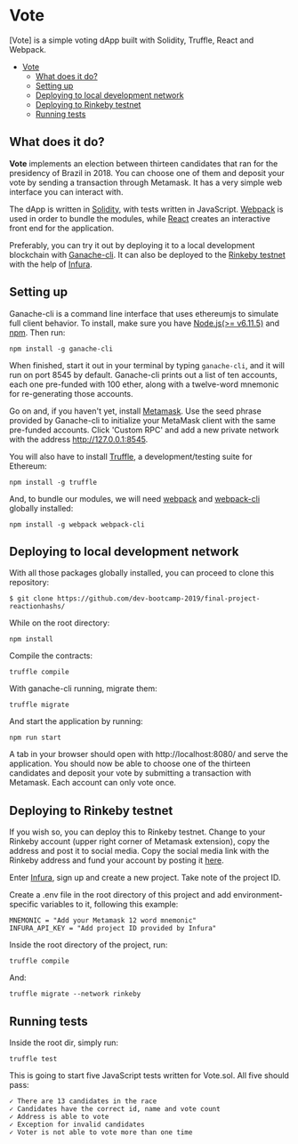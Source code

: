 # Vote

[Vote] is a simple voting dApp built with Solidity, Truffle, React and Webpack. 
- [Vote](#Vote)
  - [What does it do?](#what-does-it-do?)
  - [Setting up](#setting-up)
  - [Deploying to local development network](#deploying-to-local-development-network)
  - [Deploying to Rinkeby testnet](#deploying-to-rinkeby-testnet)
  - [Running tests](#running-tests)

## What does it do?

**Vote** implements an election between thirteen candidates that ran for the presidency of Brazil in 2018. You can choose one of them and deposit your vote by sending a transaction through Metamask. It has a very simple web interface you can interact with.

The dApp is written in [Solidity](https://solidity.readthedocs.io/en/v0.5.0/index.html), with tests written in JavaScript. [Webpack](https://webpack.js.org/) is used in order to bundle the modules, while [React](https://reactjs.org/) creates an interactive front end for the application. 

Preferably, you can try it out by deploying it to a local development blockchain with [Ganache-cli](https://github.com/trufflesuite/ganache-cli). It can also be deployed to the [Rinkeby testnet](https://rinkeby.etherscan.io) with the help of [Infura](https://infura.io/).

## Setting up

Ganache-cli is a command line interface that uses ethereumjs to simulate full client behavior. To install, make sure you have [Node.js(>= v6.11.5)](https://nodejs.org/en/) and [npm](https://www.npmjs.com/). Then run:

```
npm install -g ganache-cli
```

When finished, start it out in your terminal by typing `ganache-cli`, and it will run on port 8545 by default. Ganache-cli prints out a list of ten accounts, each one pre-funded with 100 ether, along with a twelve-word mnemonic for re-generating those accounts. 

Go on and, if you haven't yet, install [Metamask](https://metamask.io/). Use the seed phrase provided by Ganache-cli to initialize your MetaMask client with the same pre-funded accounts. Click 'Custom RPC' and add a new private network with the address http://127.0.0.1:8545.

You will also have to install [Truffle](https://www.truffleframework.com/), a development/testing suite for Ethereum:

```
npm install -g truffle
```

And, to bundle our modules, we will need [webpack](https://webpack.js.org/) and [webpack-cli](https://www.npmjs.com/package/webpack-cli) globally installed:

```
npm install -g webpack webpack-cli
```

## Deploying to local development network

With all those packages globally installed, you can proceed to clone this repository:

```
$ git clone https://github.com/dev-bootcamp-2019/final-project-reactionhashs/
```

While on the root directory:

```
npm install
```

Compile the contracts:

```
truffle compile
```

With ganache-cli running, migrate them:

```
truffle migrate 
```

And start the application by running:

```
npm run start
```

A tab in your browser should open with http://localhost:8080/ and serve the application. You should now be able to choose one of the thirteen candidates and deposit your vote by submitting a transaction with Metamask. Each account can only vote once.

## Deploying to Rinkeby testnet

If you wish so, you can deploy this to Rinkeby testnet. Change to your Rinkeby account (upper right corner of Metamask extension), copy the address and post it to social media. Copy the social media link with the Rinkeby address and fund your account by posting it [here](https://faucet.rinkeby.io/). 

Enter [Infura](https://infura.io/), sign up and create a new project. Take note of the project ID.

Create a .env file in the root directory of this project and add environment-specific variables to it, following this example:

```
MNEMONIC = "Add your Metamask 12 word mnemonic"
INFURA_API_KEY = "Add project ID provided by Infura"
```

Inside the root directory of the project, run: 

```
truffle compile 
```

And:

```
truffle migrate --network rinkeby
```

## Running tests

Inside the root dir, simply run:

```
truffle test
```

This is going to start five JavaScript tests written for Vote.sol. All five should pass:

```
✓ There are 13 candidates in the race
✓ Candidates have the correct id, name and vote count
✓ Address is able to vote
✓ Exception for invalid candidates
✓ Voter is not able to vote more than one time
```
